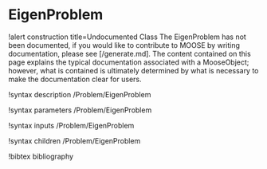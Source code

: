<!-- MOOSE Documentation Stub: Remove this when content is added. -->

# EigenProblem

!alert construction title=Undocumented Class
The EigenProblem has not been documented, if you would like to contribute to MOOSE by
writing documentation, please see [/generate.md]. The content contained on this page explains
the typical documentation associated with a MooseObject; however, what is contained is ultimately
determined by what is necessary to make the documentation clear for users.

!syntax description /Problem/EigenProblem

!syntax parameters /Problem/EigenProblem

!syntax inputs /Problem/EigenProblem

!syntax children /Problem/EigenProblem

!bibtex bibliography
